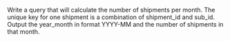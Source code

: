 Write a query that will calculate the number of shipments per month. 
The unique key for one shipment is a combination of shipment_id and sub_id. Output the year_month in format YYYY-MM and the number of shipments in that month.